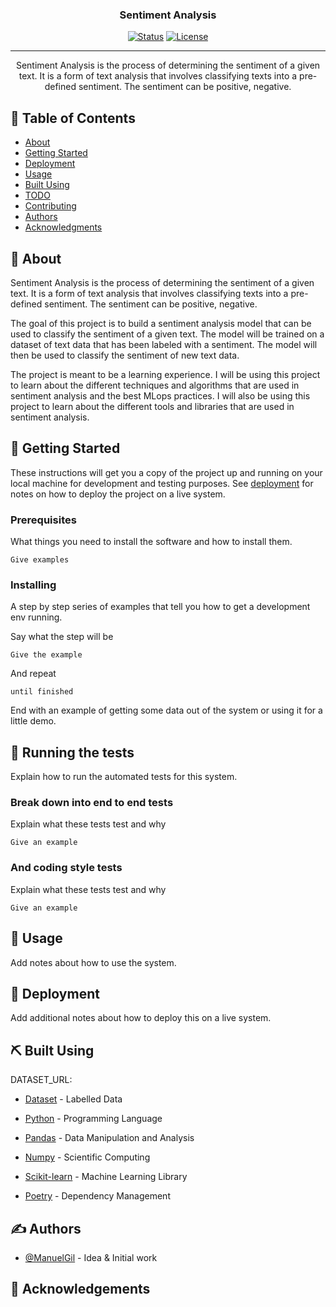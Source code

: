 <h3 align="center">Sentiment Analysis</h3>

<div align="center">

[![Status](https://img.shields.io/badge/status-active-success.svg)]()
[![License](https://img.shields.io/badge/license-MIT-blue.svg)](/LICENSE)

</div>

---

<p align="center"> 
    Sentiment Analysis is the process of determining the sentiment of a given text. It is a form of text analysis that involves classifying texts into a pre-defined sentiment. The sentiment can be positive, negative.
    <br> 
</p>

## 📝 Table of Contents

- [About](#about)
- [Getting Started](#getting_started)
- [Deployment](#deployment)
- [Usage](#usage)
- [Built Using](#built_using)
- [TODO](../TODO.md)
- [Contributing](../CONTRIBUTING.md)
- [Authors](#authors)
- [Acknowledgments](#acknowledgement)

## 🧐 About <a name = "about"></a>

Sentiment Analysis is the process of determining the sentiment of a given text. It is a form of text analysis that involves classifying texts into a pre-defined sentiment. The sentiment can be positive, negative.

The goal of this project is to build a sentiment analysis model that can be used to classify the sentiment of a given text. The model will be trained on a dataset of text data that has been labeled with a sentiment. The model will then be used to classify the sentiment of new text data.

The project is meant to be a learning experience. I will be using this project to learn about the different techniques and algorithms that are used in sentiment analysis and the best MLops practices. I will also be using this project to learn about the different tools and libraries that are used in sentiment analysis.

## 🏁 Getting Started <a name = "getting_started"></a>

These instructions will get you a copy of the project up and running on your local machine for development and testing purposes. See [deployment](#deployment) for notes on how to deploy the project on a live system.

### Prerequisites

What things you need to install the software and how to install them.

```
Give examples
```

### Installing

A step by step series of examples that tell you how to get a development env running.

Say what the step will be

```
Give the example
```

And repeat

```
until finished
```

End with an example of getting some data out of the system or using it for a little demo.

## 🔧 Running the tests <a name = "tests"></a>

Explain how to run the automated tests for this system.

### Break down into end to end tests

Explain what these tests test and why

```
Give an example
```

### And coding style tests

Explain what these tests test and why

```
Give an example
```

## 🎈 Usage <a name="usage"></a>

Add notes about how to use the system.

## 🚀 Deployment <a name = "deployment"></a>

Add additional notes about how to deploy this on a live system.

## ⛏️ Built Using <a name = "built_using"></a>
DATASET_URL: 
- [Dataset](https://archive.ics.uci.edu/dataset/331/sentiment+labelled+sentences) - Labelled Data

- [Python](https://www.python.org/) - Programming Language
- [Pandas](https://pandas.pydata.org/) - Data Manipulation and Analysis
- [Numpy](https://numpy.org/) - Scientific Computing
- [Scikit-learn](https://scikit-learn.org/stable/) - Machine Learning Library
- [Poetry](https://python-poetry.org/) - Dependency Management
## ✍️ Authors <a name = "authors"></a>

- [@ManuelGil]() - Idea & Initial work


## 🎉 Acknowledgements <a name = "acknowledgement"></a>

